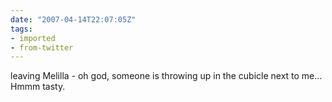 ```yaml
---
date: "2007-04-14T22:07:05Z"
tags:
- imported
- from-twitter
---
```

leaving Melilla - oh god, someone is throwing up in the cubicle next to me... Hmmm tasty.

